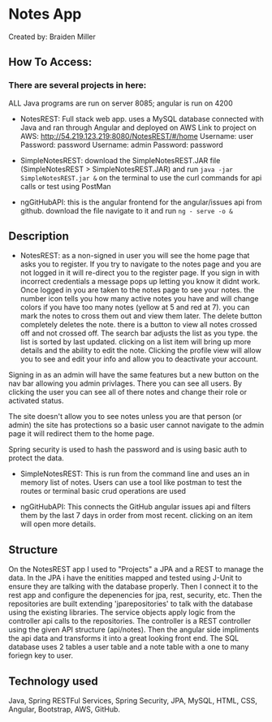 # Notes App

Created by:
Braiden Miller

## How To Access:

### There are several projects in here:

ALL Java programs are run on server 8085;
angular is run on 4200

* NotesREST: Full stack web app. uses a MySQL database connected with Java and ran through Angular and deployed on AWS
Link to project on AWS: http://54.219.123.219:8080/NotesREST/#/home 
Username: user Password: password
Username: admin Password: password

* SimpleNotesREST: download the SimpleNotesREST.JAR file (SimpleNotesREST > SimpleNotesREST.JAR) and run `java -jar SimpleNotesREST.jar &` on the terminal to use the curl commands for api calls or test using PostMan

* ngGitHubAPI: this is the angular frontend for the angular/issues api from github. download the file navigate to it and run `ng - serve -o &`

## Description

* NotesREST: as a non-signed in user you will see the home page that asks you to register. If you try to navigate to the notes page and you are not logged in it will re-direct you to the register page. If you sign in with incorrect credentials a message pops up letting you know it didnt work. Once logged in you are taken to the notes page to see your notes. the number icon tells you how many active notes you have and will change colors if you have too many notes (yellow at 5 and red at 7). you can mark the notes to cross them out and view them later. The delete button completely deletes the note. there is a button to view all notes crossed off and not crossed off. The search bar adjusts the list as you type. the list is sorted by last updated. clicking on a list item will bring up more details and the ability to edit the note. Clicking the profile view will allow you to see and edit your info and allow you to deactivate your account.

Signing in as an admin will have the same features but a new button on the nav bar allowing you admin privlages. There you can see all users. By clicking the user you can see all of there notes and change their role or activated status. 

The site doesn't allow you to see notes unless you are that person (or admin) the site has protections so a basic user cannot navigate to the admin page it will redirect them to the home page. 

Spring security is used to hash the password and is using basic auth to protect the data.

* SimpleNotesREST: This is run from the command line and uses an in memory list of notes. Users can use a tool like postman to test the routes or terminal basic crud operations are used

* ngGitHubAPI: This connects the GitHub angular issues api and filters them by the last 7 days in order from most recent. clicking on an item will open more details. 

## Structure
On the NotesREST app I used to "Projects" a JPA and a REST to manage the data. In the JPA i have the enitities mapped and tested using J-Unit to ensure they are talking with the database properly. Then I connect it to the rest app and configure the depenencies for jpa, rest, security, etc. Then the repositories are built extending 'jparepositories' to talk with the database using the existing libraries. The service objects apply logic from the controller api calls to the repositories. The controller is a REST controller using the given API structure (api/notes). Then the angular side impliments the api data and transforms it into a great looking front end. The SQL database uses 2 tables a user table and a note table with a one to many foriegn key to user. 

## Technology used

Java, Spring RESTFul Services, Spring Security, JPA, MySQL, HTML, CSS, Angular, Bootstrap, AWS, GitHub.

